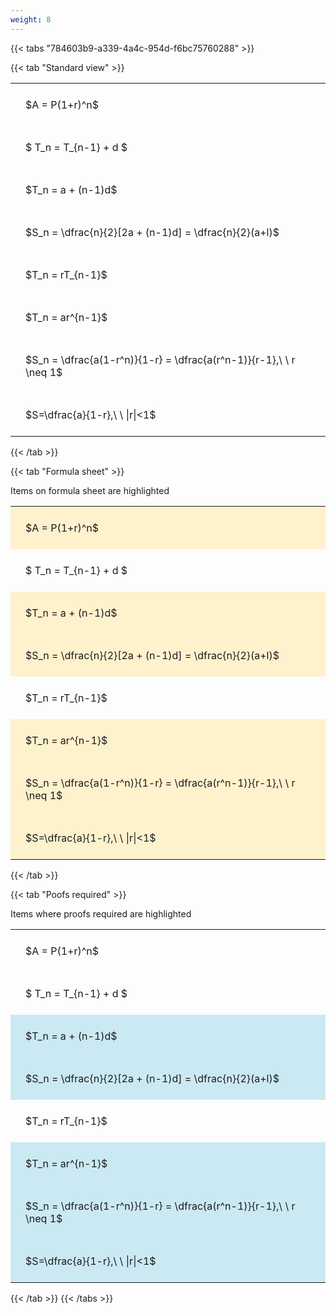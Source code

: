 ```yaml
---
weight: 8
---
```


{{< tabs "784603b9-a339-4a4c-954d-f6bc75760288" >}}

{{< tab "Standard view" >}}

<style type="text/css">
#T_985d7 th.col_heading {
  text-align: left;
  font-size: 1em;
}
#T_985d7 td {
  text-align: left;
  font-size: 1em;
  padding: 1.5em;
}
</style>
<table id="T_985d7">
  <thead>
  </thead>
  <tbody>
    <tr>
      <td id="T_985d7_row0_col0" class="data row0 col0" >$A = P(1+r)^n$</td>
    </tr>
    <tr>
      <td id="T_985d7_row1_col0" class="data row1 col0" >$ T_n = T_{n-1} + d $</td>
    </tr>
    <tr>
      <td id="T_985d7_row2_col0" class="data row2 col0" >$T_n = a + (n-1)d$</td>
    </tr>
    <tr>
      <td id="T_985d7_row3_col0" class="data row3 col0" >$S_n = \dfrac{n}{2}[2a + (n-1)d] = \dfrac{n}{2}(a+l)$</td>
    </tr>
    <tr>
      <td id="T_985d7_row4_col0" class="data row4 col0" >$T_n = rT_{n-1}$</td>
    </tr>
    <tr>
      <td id="T_985d7_row5_col0" class="data row5 col0" >$T_n = ar^{n-1}$</td>
    </tr>
    <tr>
      <td id="T_985d7_row6_col0" class="data row6 col0" >$S_n = \dfrac{a(1-r^n)}{1-r} = \dfrac{a(r^n-1)}{r-1},\ \  r \neq 1$</td>
    </tr>
    <tr>
      <td id="T_985d7_row7_col0" class="data row7 col0" >$S=\dfrac{a}{1-r},\ \ |r|<1$</td>
    </tr>
  </tbody>
</table>
{{< /tab >}}

{{< tab "Formula sheet" >}}

Items on formula sheet are highlighted 
<br>
<style type="text/css">
#T_1f5f2 th.col_heading {
  text-align: left;
  font-size: 1em;
}
#T_1f5f2 td {
  text-align: left;
  font-size: 1em;
  padding: 1.5em;
}
#T_1f5f2_row0_col0, #T_1f5f2_row2_col0, #T_1f5f2_row3_col0, #T_1f5f2_row5_col0, #T_1f5f2_row6_col0, #T_1f5f2_row7_col0 {
  background-color: rgba(255,194,10, 0.2);
}
#T_1f5f2_row1_col0, #T_1f5f2_row4_col0 {
  background-color: rgba(0,0,0,0);
}
</style>
<table id="T_1f5f2">
  <thead>
  </thead>
  <tbody>
    <tr>
      <td id="T_1f5f2_row0_col0" class="data row0 col0" >$A = P(1+r)^n$</td>
    </tr>
    <tr>
      <td id="T_1f5f2_row1_col0" class="data row1 col0" >$ T_n = T_{n-1} + d $</td>
    </tr>
    <tr>
      <td id="T_1f5f2_row2_col0" class="data row2 col0" >$T_n = a + (n-1)d$</td>
    </tr>
    <tr>
      <td id="T_1f5f2_row3_col0" class="data row3 col0" >$S_n = \dfrac{n}{2}[2a + (n-1)d] = \dfrac{n}{2}(a+l)$</td>
    </tr>
    <tr>
      <td id="T_1f5f2_row4_col0" class="data row4 col0" >$T_n = rT_{n-1}$</td>
    </tr>
    <tr>
      <td id="T_1f5f2_row5_col0" class="data row5 col0" >$T_n = ar^{n-1}$</td>
    </tr>
    <tr>
      <td id="T_1f5f2_row6_col0" class="data row6 col0" >$S_n = \dfrac{a(1-r^n)}{1-r} = \dfrac{a(r^n-1)}{r-1},\ \  r \neq 1$</td>
    </tr>
    <tr>
      <td id="T_1f5f2_row7_col0" class="data row7 col0" >$S=\dfrac{a}{1-r},\ \ |r|<1$</td>
    </tr>
  </tbody>
</table>
{{< /tab >}}

{{< tab "Poofs required" >}}

Items where proofs required are highlighted 
<br>
<style type="text/css">
#T_19e88 th.col_heading {
  text-align: left;
  font-size: 1em;
}
#T_19e88 td {
  text-align: left;
  font-size: 1em;
  padding: 1.5em;
}
#T_19e88_row0_col0, #T_19e88_row1_col0, #T_19e88_row4_col0 {
  background-color: rgba(0,0,0,0);
}
#T_19e88_row2_col0, #T_19e88_row3_col0, #T_19e88_row5_col0, #T_19e88_row6_col0, #T_19e88_row7_col0 {
  background-color: rgba(0,150,200, 0.2);
}
</style>
<table id="T_19e88">
  <thead>
  </thead>
  <tbody>
    <tr>
      <td id="T_19e88_row0_col0" class="data row0 col0" >$A = P(1+r)^n$</td>
    </tr>
    <tr>
      <td id="T_19e88_row1_col0" class="data row1 col0" >$ T_n = T_{n-1} + d $</td>
    </tr>
    <tr>
      <td id="T_19e88_row2_col0" class="data row2 col0" >$T_n = a + (n-1)d$</td>
    </tr>
    <tr>
      <td id="T_19e88_row3_col0" class="data row3 col0" >$S_n = \dfrac{n}{2}[2a + (n-1)d] = \dfrac{n}{2}(a+l)$</td>
    </tr>
    <tr>
      <td id="T_19e88_row4_col0" class="data row4 col0" >$T_n = rT_{n-1}$</td>
    </tr>
    <tr>
      <td id="T_19e88_row5_col0" class="data row5 col0" >$T_n = ar^{n-1}$</td>
    </tr>
    <tr>
      <td id="T_19e88_row6_col0" class="data row6 col0" >$S_n = \dfrac{a(1-r^n)}{1-r} = \dfrac{a(r^n-1)}{r-1},\ \  r \neq 1$</td>
    </tr>
    <tr>
      <td id="T_19e88_row7_col0" class="data row7 col0" >$S=\dfrac{a}{1-r},\ \ |r|<1$</td>
    </tr>
  </tbody>
</table>
{{< /tab >}}
{{< /tabs >}}